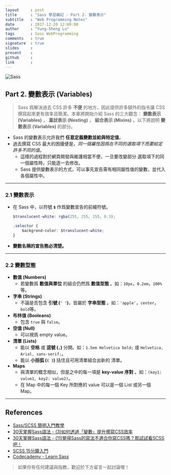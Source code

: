 ```yaml
---
layout     : post
title      : "Sass 學習雜記 - Part 2. 變數表示"
subtitle   : "Web Programming Notes"
date       : 2017-12-20 12:00:00
author     : "Yung-Sheng Lu"
tags       : Sass WebProgramming
comments   : true
signature  : true
slides     : 
present    : 
github     :
link       :
---
```


![Sass](https://i.imgur.com/7vx71Hx.png)

## Part 2. 變數表示 (Variables)

> Sass 爲解決過去 CSS 許多 **不便** 的地方，因此提供許多額外的指令讓 CSS 撰寫起來更有效率且簡潔。本章將開始介紹 Sass 的三大觀念： **變數表示 (Variables)** ， **巢狀表示 (Nesting)** ， **組合表示 (Mixins)** 。以下將說明 **變數表示 (Variables)** 的部分。

* Sass 的變數表示允許我們 **任意定義變數並給與特定值**。
* 過去撰寫 CSS 最大的困擾便是，*同一個屬性因爲在不同的選取項下而要給定許多不同的值*。
    * 這樣的過程對於網頁開發與維護相當不便，一旦要改變部分 選取項下的同一個屬性時，只能逐一去修改。
    * Sass 提供變數表示的方式，可以事先宣告需有相同屬性值的變數，並代入各個屬性中。

---

### 2.1 變數表示

* 在 Sass 中，以符號 **`$`** 作爲變數宣告的前綴符號。
    ```scss
    $translucent-white: rgba(255, 255, 255, 0.3);

    .selector {
        backgrond-color: $translucent-white;
    }
    ```
* **變數名稱的宣告務必清楚。**

---

### 2.2 變數型態

* **數值 (Numbers)**
    * 若變數爲 **數值與單位** 的組合仍然爲 **數值型態** 。如：`10px`，`0.2em`，`100%`等。 
* **字串 (Strings)**
    * 不論是否包含 **引號 (`' '`)**，皆屬於 **字串型態** 。如：`'apple'`，`center`，`bold`等。
* **布林值 (Booleans)**
    * 包含 `true` 與 `false`。
* **空值 (Null)**
    * 可以視爲 empty value。
* **清單 (Lists)**
    * 能以 **空格** 或 **逗號 (`,`)** 分開。如：`1.5em Helvetica bold;` 或 `Helvetica, Arial, sans-serif;`。
    * 能以 **小括弧 (`( )`)** 括住且可用清單組合出新的 清單。
* **Maps**
    * 與清單的概念相似，但是之中的每一項是 **key-value 序對** 。如：`(key1: value1, key2: value2)`。
    * 在 Map 中的每一個 Key 所對應的 value 可以是一個 List 或另一個 Map。

---

## References

* [Sass/SCSS 簡明入門教學](http://blog.kdchang.cc/2016/10/11/sass-scss-tutorial-introduction/)
* [30天掌握Sass語法 - (3)如何透過「變數」提升撰寫CSS效率](https://ithelp.ithome.com.tw/articles/10127206)
* [30天掌握Sass語法 - (11)覺得Sass的寫法不適合你寫CSS嗎？那試試看SCSS吧！](https://ithelp.ithome.com.tw/articles/10130129)
* [SCSS 15分鐘入門](http://eddychang.me/blog/others/91-scss-15-mins.html)
* [Codecademy - Learn Sass](https://www.codecademy.com/learn/learn-sass)

> 如果你有任何建議與指教，歡迎於下方留言一起討論喔！